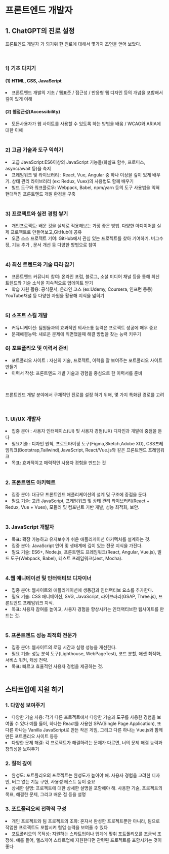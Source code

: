 <h1> 프론트엔드 개발자 </h1>
<h2> 1. ChatGPT의 진로 설정</h2>
<p> 프론트엔드 개발자 가 되기위 한 진로에 대해서 몇가지 조언을 얻어 보았다.</p>
<br/>
<h3> 1) 기초 다지기 </h3>
<h4> (1) HTML, CSS, JavaScript </h4>
<li>프론트엔드 개발의 기초 / 웹표준 / 접근성 / 반응형 웹 디자인 등의 개념을 포함해서 깊이 있게 이해</li>
<h4>(2) 웹접근성(Accessibility)</h4>
<li>모든사용자가 웹 사이트를 사용할 수 있도록 하는 방법을 배움 / WCAG와 ARIA에 대한 이해</li>
<br/>
<h3>2) 고급 기술과 도구 익히기</h3>
<li>고급 JavaScript:ES6이상의 JavaScript 기능들(화살표 함수, 프로미스, async/await 등)을 숙지</li>
<li>프레임워크 및 라이브러리 : React, Vue, Angular 중 하나 이상을 깊이 있게 배우기. 상태 관리 라이브러리 (ex: Redux, Vuex)의 사용법도 함께 배우기</li>
<li>빌드 도구와 워크플로우: Webpack, Babel, npm/yarn 등의 도구 사용법을 익혀 현대적인 프론트엔드 개발 환경을 구축</li>
<br/>
<h3>3) 프로젝트와 실전 경험 쌓기</h3>
<li>개인프로젝트: 배운 것을 실제로 적용해보는 가장 좋은 방법. 다양한 아디이어를 실제 프로젝트로 만들어보고,GitHub에 공유</li>
<li>오픈 소스 프로젝트 기여: GitHub에서 관심 있는 프로젝트를 찾아 기여하기. 버그수정, 기능 추가 , 문서 개선 등 다양한 방법으로 참여</li>
<br/>
<h3> 4) 최신 트렌드와 기술 따라 잡기</h3>
<li>프론트엔드 커뮤니티 참여: 온라인 포럼, 블로그, 소셜 미디어 채널 등을 통해 최신 트렌드와 기술 소식을 지속적으로 업데이트 받기</li>
<li>학습 자원 활용: 공식문서, 온라인 코스 (ex:Udemy, Coursera, 인프런 등등) YouTube채널 등 다양한 자원을 활용해 지식을 넓히기 </li>
<br/>
<h3>5) 소프트 스킬 개발</h3>
<li>커뮤니케이션: 팀원들과의 효과적인 의사소통 능력은 프로젝트 성공에 매우 중요</li>
<li>문제해결능력: 새로운 문제에 직면했을때 해결 방법을 찾는 능력 키우기</li>
<h3>6) 포트폴리오 및 이력서 준비</h3>
<li>포트폴리오 사이트 : 자신의 기술, 프로젝트, 이력을 잘 보여주는 포트폴리오 사이트 만들기</li>
<li>이력서 작성: 프론트엔드 개발 기술과 경험을 중심으로 한 이력서를 준비</li>
<br/>
<br/>
<p>프론트엔드 개발 분야에서 구체적인 진로를 설정 하기 위해, 몇 가지 특화된 경로를 고려</p>
<br/>
<h3>1. UI/UX 개발자</h3>
<li>집중 분야 : 사용자 인터페이스(UI) 및 사용자 경험(UX) 디자인과 개발에 중점을 둔다</li>
<li>필요기술 : 디자인 원칙, 프로토타이핑 도구(Figma,Sketch,Adobe XD), CSS프레임워크(Bootstrap,Tailwind),JavaScript, React/Vue.js와 같은 프론트엔드 프레임워크</li>
<li>목표: 효과적이고 매력적인 사용자 경험을 만드는 것</li>
<br/>
<h3>2. 프론트엔드 아키텍트</h3>
<li>집중 분야: 대규모 프론트엔드 애플리케이션의 설계 및 구조에 중점을 둔다.</li>
<li>필요 기술: 고급 JavaScript, 프레임워크 및 상태 관리 라이브러리(React + Redux, Vue + Vuex), 모듈러 및 컴포넌트 기반 개발, 성능 최적화, 보안.</li>
<br/>
<h3>3. JavaScript 개발자</h3>
<li>목표: 확장 가능하고 유지보수가 쉬운 애플리케이션 아키텍처를 설계하는 것.</li>
<li>집중 분야: JavaScript 언어 및 생태계에 깊이 있는 전문 지식을 가진다.</li>
<li>필요 기술: ES6+, Node.js, 프론트엔드 프레임워크(React, Angular, Vue.js), 빌드 도구(Webpack, Babel), 테스트 프레임워크(Jest, Mocha).</li>
<br/>
<h3>4.웹 애니메이션 및 인터랙티브 디자이너</h3>
<li>집중 분야: 웹사이트와 애플리케이션에 생동감과 인터랙티브 요소를 추가한다.</li>
<li>필요 기술: CSS 애니메이션, SVG, JavaScript, 라이브러리(GSAP, Three.js), 프론트엔드 프레임워크 지식.</li>
<li>목표: 사용자 참여를 높이고, 사용자 경험을 향상시키는 인터랙티브한 웹사이트를 만드는 것.</li>
<br/>
<h3>5. 프론트엔드 성능 최적화 전문가</h3>
<li>집중 분야: 웹사이트의 로딩 시간과 실행 성능을 개선한다.</li>
<li>필요 기술: 성능 분석 도구(Lighthouse, WebPageTest), 코드 분할, 애셋 최적화, 서비스 워커, 캐싱 전략.</li>
<li>목표: 빠르고 효율적인 사용자 경험을 제공하는 것.</li>
<br/>
<h2>스타트업에 지원 하기</h2>
<h3>1. 다양성 보여주기</h3>
<li>다양한 기술 사용: 각기 다른 프로젝트에서 다양한 기술과 도구를 사용한 경험을 보여줄 수 있다 예를 들어, 하나는 React를 사용한 SPA(Single Page Application), 또 다른 하나는 Vanilla JavaScript로 만든 작은 게임, 그리고 다른 하나는 Vue.js와 함께 만든 포트폴리오 사이트 등등</li>
<li>다양한 문제 해결: 각 프로젝트가 해결하려는 문제가 다르면, 너의 문제 해결 능력과 창의성을 보여주기</li>
<h3>2. 질적 깊이</h3>
<li>완성도: 포트폴리오의 프로젝트는 완성도가 높아야 해. 사용자 경험을 고려한 디자인, 버그 없는 기능 구현, 사용성 테스트 등이 중요</li>
<li>상세한 설명: 프로젝트에 대한 상세한 설명을 포함해야 해. 사용한 기술, 프로젝트의 목표, 해결한 문제, 그리고 배운 점 등을 설명</li>
<h3>3. 포트폴리오의 전략적 구성</h3>
<li>개인 프로젝트와 팀 프로젝트의 조화: 혼자서 완성한 프로젝트뿐만 아니라, 팀으로 작업한 프로젝트도 포함시켜 협업 능력을 보여줄 수 있다</li>
<li>포트폴리오의 목적성: 지원하는 스타트업이나 업계에 맞춰 포트폴리오를 조금씩 조정해. 예를 들어, 헬스케어 스타트업에 지원한다면 관련된 프로젝트를 포함시키는 것이 좋다</li>
